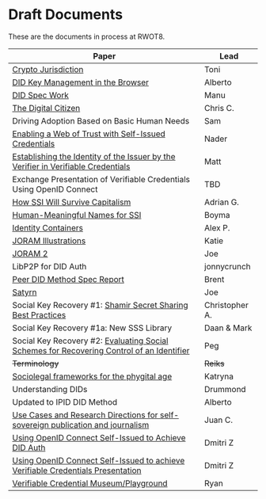 # Draft Documents

These are the documents in process at RWOT8.

| Paper | Lead |
| ------------- | ------------- |
| [Crypto Jurisdiction](http://bit.ly/cryptojurisdiction) | Toni |
| [DID Key Management in the Browser](did-key-management-browser.md) | Alberto |
| [DID Spec Work](did-spec-refinement.md) | Manu |
| [The Digital Citizen](digital-citizen.md) | Chris C. |
| Driving Adoption Based on Basic Human Needs | Sam |
| [Enabling a Web of Trust with Self-Issued Credentials](self-issued-credentials.md) | Nader |
| [Establishing the Identity of the Issuer by the Verifier in Verifiable Credentials](establishing_the-identity_of_the_issuer_by_the_verifier_in_verifiable_credentials.md) | Matt |
| Exchange Presentation of Verifiable Credentials Using OpenID Connect | TBD |
| [How SSI Will Survive Capitalism](how-ssi-will-survive-capitalism.md) | Adrian G. |
| [Human-Meaningful Names for SSI](naming-survey.md) | Boyma |
| [Identity Containers](ContainerId.md) | Alex P. |
| [JORAM Illustrations](Joram_Illustrated.md) | Katie |
| [JORAM 2](joram.2.0.0.md) | Joe |
| LibP2P for DID Auth | jonnycrunch |
| [Peer DID Method Spec Report](peer-DID-method-spec-report.md) | Brent |
| [Satyrn](satyrn.md) | Joe |
| Social Key Recovery #1: [Shamir Secret Sharing Best Practices](shamir-secret-sharing-best-practices.md) | Christopher A. |
| Social Key Recovery #1a: New SSS Library | Daan & Mark |
| Social Key Recovery #2: [Evaluating Social Schemes for Recovering Control of an Identifier](Evaluating-social-recovery.md) | Peg |
| <strike>Terminology</strike> | <strike>Reiks</strike> |
| [Sociolegal frameworks for the phygital age](sociolegal-frameworks.txt) | Katryna |
| Understanding DIDs | Drummond |
| Updated to IPID DID Method | Alberto | 
| [Use Cases and Research Directions for self-sovereign publication and journalism](journalism-use-cases.md) | Juan C. |
| [Using OpenID Connect Self-Issued to Achieve DID Auth](did-auth-oidc.md) | Dmitri Z |
| [Using OpenID Connect Self-Issued to achieve Verifiable Credentials Presentation](did-auth-vc-exchange.md) | Dmitri Z |
| [Verifiable Credential Museum/Playground](vc-museum-playground.md) | Ryan | [Draft](vc-museum-playground.md) |

